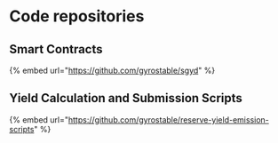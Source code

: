 # Code repositories

## Smart Contracts

{% embed url="https://github.com/gyrostable/sgyd" %}

## Yield Calculation and Submission Scripts

{% embed url="https://github.com/gyrostable/reserve-yield-emission-scripts" %}

